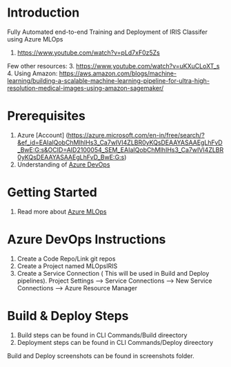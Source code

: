 # Introduction 
Fully Automated end-to-end Training and Deployment of IRIS Classifer using Azure MLOps
1. https://www.youtube.com/watch?v=pLd7xF0z5Zs

Few other resources:
3. https://www.youtube.com/watch?v=uKXuCLoXT_s
4. Using Amazon: https://aws.amazon.com/blogs/machine-learning/building-a-scalable-machine-learning-pipeline-for-ultra-high-resolution-medical-images-using-amazon-sagemaker/

# Prerequisites
1. Azure [Account] (https://azure.microsoft.com/en-in/free/search/?&ef_id=EAIaIQobChMIhIHs3_Ca7wIVI4ZLBR0yKQsDEAAYASAAEgLhFvD_BwE:G:s&OCID=AID2100054_SEM_EAIaIQobChMIhIHs3_Ca7wIVI4ZLBR0yKQsDEAAYASAAEgLhFvD_BwE:G:s)
2. Understanding of [Azure DevOps](https://azure.microsoft.com/en-in/services/devops/)
# Getting Started
1.	Read more about [Azure MLOps](https://azure.microsoft.com/en-in/services/machine-learning/mlops/)

# Azure DevOps Instructions
1. Create a Code Repo/Link git repos
2. Create a Project named MLOpsIRIS
3. Create a Service Connection ( This will be used in Build and Deploy pipelines). Project Settings --> Service Connections --> New Service Connections --> Azure Resource Manager 

# Build & Deploy Steps
1. Build steps can be found in CLI Commands/Build direectory
2. Deployment steps can be found in CLI Commands/Deploy direectory

Build and Deploy screenshots can be found in screenshots folder.



